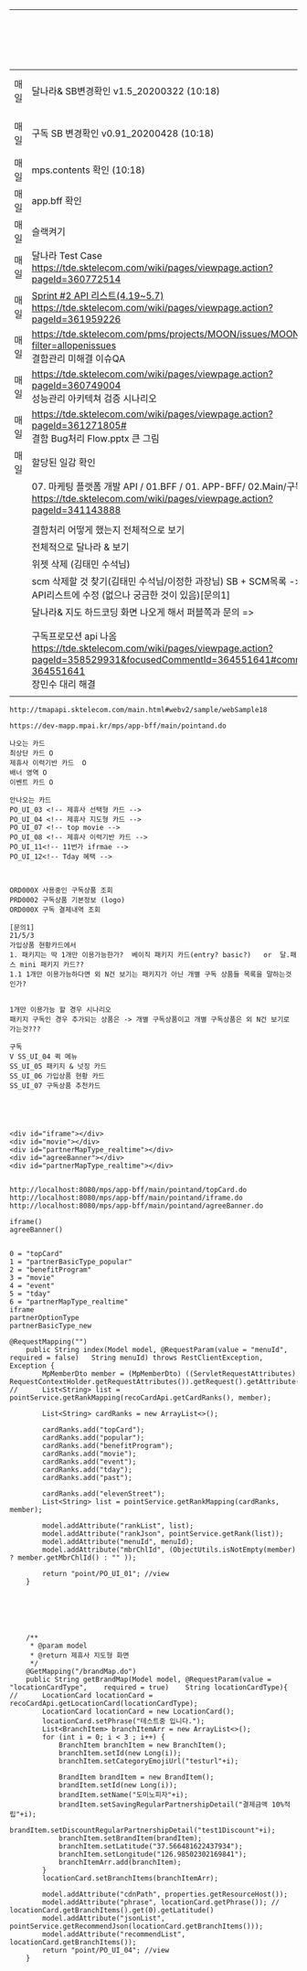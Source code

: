 |      |                                                              | 해결/확인 | 기타  |
| ---- | ------------------------------------------------------------ | --------- | ----- |
| 매일 | 달나라& SB변경확인 v1.5_20200322 (10:18)                     | O확인     | 변경X |
| 매일 | 구독 SB 변경확인  v0.91_20200428 (10:18)                     | O확인     | 변경X |
| 매일 | mps.contents 확인 (10:18)                                    |           |       |
| 매일 | app.bff 확인                                                 |           |       |
| 매일 | 슬랙켜기                                                     |           |       |
| 매일 | 달나라 Test Case<br />https://tde.sktelecom.com/wiki/pages/viewpage.action?pageId=360772514 |           |       |
| 매일 | [Sprint #2 API 리스트(4.19~5.7)](https://tde.sktelecom.com/wiki/pages/viewpage.action?pageId=361959226)<br />https://tde.sktelecom.com/wiki/pages/viewpage.action?pageId=361959226 |           |       |
| 매일 | https://tde.sktelecom.com/pms/projects/MOON/issues/MOON-17?filter=allopenissues<br />결함관리 미해결 이슈QA |           |       |
| 매일 | https://tde.sktelecom.com/wiki/pages/viewpage.action?pageId=360749004<br />성능관리 아키텍쳐 검증 시나리오 |           |       |
| 매일 | https://tde.sktelecom.com/wiki/pages/viewpage.action?pageId=361271805#<br />결함 Bug처리 Flow.pptx 큰 그림 |           |       |
| 매일 | 할당된 일감 확인                                             |           |       |
|      | 07. 마케팅 플랫폼 개발 API / 01.BFF / 01. APP-BFF/ 02.Main/구독#/<br />https://tde.sktelecom.com/wiki/pages/viewpage.action?pageId=341143888 |           |       |
|      |                                                              |           |       |
|      | 결함처리 어떻게 했는지 전체적으로 보기                       | O         |       |
|      | 전체적으로 달나라 & 보기                                     |           |       |
|      | 위젯 삭제 (김태민 수석님)                                    |           |       |
|      | scm 삭제할 것 찾기(김태민 수석님/이정한 과장님) SB + SCM목록 -> 일단 API리스트에 수정 (없으나 궁금한 것이 있음)[문의1] | O         |       |
|      | 달나라& 지도 하드코딩 화면 나오게 해서 퍼블쪽과 문의 =><br /> | O         |       |
|      |                                                              |           |       |
|      |                                                              |           |       |
|      | 구독프로모션 api 나옴<br />https://tde.sktelecom.com/wiki/pages/viewpage.action?pageId=358529931&focusedCommentId=364551641#comment-364551641<br />장민수 대리 해결 | O         |       |
|      |                                                              |           |       |

```
http://tmapapi.sktelecom.com/main.html#webv2/sample/webSample18

https://dev-mapp.mpai.kr/mps/app-bff/main/pointand.do

나오는 카드
최상단 카드 O
제휴사 이력기반 카드  O
배너 영역 O
이벤트 카드 O

안나오는 카드
PO_UI_03 <!-- 제휴사 선택형 카드 -->
PO_UI_04 <!-- 제휴사 지도형 카드 -->
PO_UI_07 <!-- top movie -->
PO_UI_08 <!-- 제휴사 이력기반 카드 -->
PO_UI_11<!-- 11번가 ifrmae -->
PO_UI_12<!-- Tday 혜택 -->



```



```
ORD000X 사용중인 구독상품 조회
PRD0002 구독상품 기본정보 (logo)
ORD000X 구독 결제내역 조회
```



```
[문의1]
21/5/3
가입상품 현황카드에서 
1. 패키지는 딱 1개만 이용가능한가?  베이직 패키지 카드(entry? basic?)   or  달.패스 mini 패키지 카드??
1.1 1개만 이용가능하다면 외 N건 보기는 패키지가 아닌 개별 구독 상품들 목록을 말하는것인가?


1개만 이용가능 할 경우 시나리오
패키지 구독인 경우 추가되는 상품은 -> 개별 구독상품이고 개별 구독상품은 외 N건 보기로 가는것???

```



```
구독
V SS_UI_04 퀵 메뉴
SS_UI_05 패키지 & 넛징 카드
SS_UI_06 가입상품 현황 카드 
SS_UI_07 구독상품 추천카드





```

```
<div id="iframe"></div>
<div id="movie"></div>
<div id="partnerMapType_realtime"></div>
<div id="agreeBanner"></div>
<div id="partnerMapType_realtime"></div>


http://localhost:8080/mps/app-bff/main/pointand/topCard.do
http://localhost:8080/mps/app-bff/main/pointand/iframe.do
http://localhost:8080/mps/app-bff/main/pointand/agreeBanner.do

iframe()
agreeBanner()


0 = "topCard"
1 = "partnerBasicType_popular"
2 = "benefitProgram"
3 = "movie"
4 = "event"
5 = "tday"
6 = "partnerMapType_realtime"
iframe
partnerOptionType
partnerBasicType_new

```

```
@RequestMapping("")
	public String index(Model model, @RequestParam(value = "menuId", 	required = false) 	String menuId) throws RestClientException, Exception {
		MpMemberDto member = (MpMemberDto) ((ServletRequestAttributes) RequestContextHolder.getRequestAttributes()).getRequest().getAttribute(MpMemberDto.SESSION_KEY_MEMBER);
//		List<String> list = pointService.getRankMapping(recoCardApi.getCardRanks(), member);

		List<String> cardRanks = new ArrayList<>();

		cardRanks.add("topCard");
		cardRanks.add("popular");
		cardRanks.add("benefitProgram");
		cardRanks.add("movie");
		cardRanks.add("event");
		cardRanks.add("tday");
		cardRanks.add("past");

		cardRanks.add("elevenStreet");
		List<String> list = pointService.getRankMapping(cardRanks, member);

		model.addAttribute("rankList", list);
		model.addAttribute("rankJson", pointService.getRank(list));
		model.addAttribute("menuId", menuId);
		model.addAttribute("mbrChlId", (ObjectUtils.isNotEmpty(member) ? member.getMbrChlId() : "" ));

		return "point/PO_UI_01"; //view
	}
		
		
		
		
		
```



```
	/**
	 * @param model
	 * @return 제휴사 지도형 화면
	 */
	@GetMapping("/brandMap.do")
	public String getBrandMap(Model model, @RequestParam(value = "locationCardType", 	required = true) 	String locationCardType){
//		LocationCard locationCard = recoCardApi.getLocationCard(locationCardType);
		LocationCard locationCard = new LocationCard();
		locationCard.setPhrase("테스트중 입니다.");
		List<BranchItem> branchItemArr = new ArrayList<>();
		for (int i = 0; i < 3 ; i++) {
			BranchItem branchItem = new BranchItem();
			branchItem.setId(new Long(i));
			branchItem.setCategoryEmojiUrl("testurl"+i);

			BrandItem brandItem = new BrandItem();
			brandItem.setId(new Long(i));
			brandItem.setName("도미노피자"+i);
			brandItem.setSavingRegularPartnershipDetail("결제금액 10%적립"+i);
			brandItem.setDiscountRegularPartnershipDetail("test1Discount"+i);
			branchItem.setBrandItem(brandItem);
			branchItem.setLatitude("37.566481622437934");
			branchItem.setLongitude("126.98502302169841");
			branchItemArr.add(branchItem);
		}
		locationCard.setBranchItems(branchItemArr);

		model.addAttribute("cdnPath", properties.getResourceHost());
		model.addAttribute("phrase", locationCard.getPhrase()); // locationCard.getBranchItems().get(0).getLatitude()
		model.addAttribute("jsonList", pointService.getRecommendJson(locationCard.getBranchItems()));
		model.addAttribute("recommendList", locationCard.getBranchItems());
		return "point/PO_UI_04"; //view
	}
```


